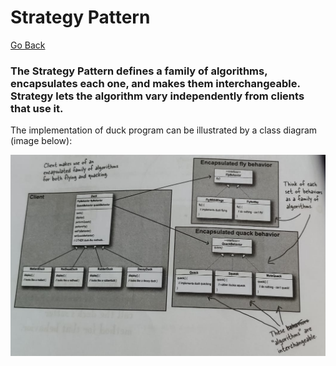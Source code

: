 # Strategy Pattern
  
[Go Back](../notes.md)
  
### **The Strategy Pattern** defines a family of algorithms, encapsulates each one, and makes them interchangeable. Strategy lets the algorithm vary independently from clients that use it.

The implementation of duck program can be illustrated by a class diagram (image below):

![UML diagram for Duck should be shown here](duck.jpeg)